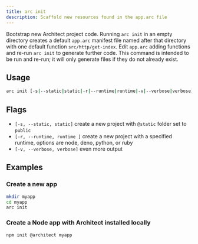 ```yaml
---
title: arc init
description: Scaffold new resources found in the app.arc file
---
```


Bootstrap new Architect project code. Running `arc init` in an empty directory creates a default `app.arc` manifest file named after that directory with one default function `src/http/get-index`. Edit `app.arc` adding functions and re-run `arc init` to generate further code. This command is intended to be run and re-run; it will only generate files if they do not already exist.

## Usage

```bash
arc init [-s|--static|static|-r|--runtime|runtime|-v|--verbose|verbose]
```

## Flags

- `[-s, --static, static]` create a new project with `@static` folder set to `public`
- `[-r, --runtime, runtime ]` create a new project with a specified runtime, options are node, deno, python, or ruby
- `[-v, --verbose, verbose]` even more output

## Examples

### Create a new app

```bash
mkdir myapp
cd myapp
arc init
```

### Create a Node app with Architect installed locally

```bash
npm init @architect myapp
```
